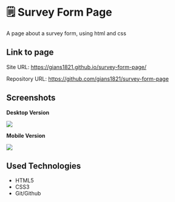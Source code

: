 # 🗒️ Survey Form Page
A page about a survey form, using html and css

## Link to page
Site URL: https://gians1821.github.io/survey-form-page/

Repository URL: https://github.com/gians1821/survey-form-page

## Screenshots

**Desktop Version**

![](https://github.com/gians1821/survey-form-page/assets/111713609/7356907f-0a0e-497f-83dd-1e462c730a88)

**Mobile Version**

![](https://github.com/gians1821/survey-form-page/assets/111713609/d4425456-15d3-4c8b-97ba-305e6722a6ae)

## Used Technologies
- HTML5
- CSS3
- Git/Github
